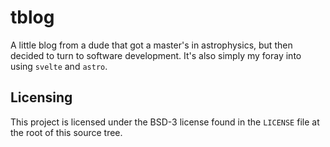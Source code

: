 # tblog

A little blog from a dude that got a master's in astrophysics, but then decided to turn to software
development.
It's also simply my foray into using `svelte` and `astro`.

## Licensing

This project is licensed under the BSD-3 license found in the `LICENSE` file at the root of this
source tree.
